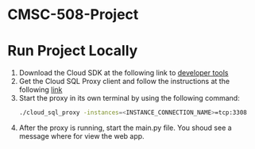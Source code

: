 # CMSC-508-Project

# Run Project Locally
1) Download the Cloud SDK at the following link to [developer tools](https://cloud.google.com/sdk/docs/#install_the_latest_cloud_sdk_version)
2) Get the Cloud SQL Proxy client and follow the instructions at the following [link](https://cloud.google.com/sql/docs/mysql/quickstart-proxy-test)
3) Start the proxy in its own terminal by using the following command: 
      ```bash
      ./cloud_sql_proxy -instances=<INSTANCE_CONNECTION_NAME>=tcp:3308
      ```
4) After the proxy is running, start the main.py file. You shoud see a message where for view the web app.
